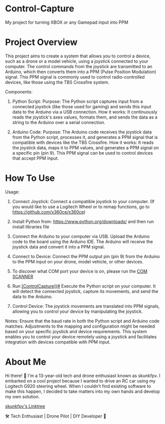 # Control-Capture
My project for turning XBOX or any Gamepad input into PPM
# Project Overview

This project aims to create a system that allows you to control a device, such as a drone or a model vehicle, using a joystick connected to your computer. The control commands from the joystick are transmitted to an Arduino, which then converts them into a PPM (Pulse Position Modulation) signal. This PPM signal is commonly used to control radio-controlled devices, like those using the TBS Crossfire system.

Components:

1. Python Script:
Purpose: The Python script captures input from a connected joystick (like those used for gaming) and sends this input data to the Arduino via a USB connection.
How it works: It continuously reads the joystick's axes values, formats them, and sends the data as a string to the Arduino over a serial connection.

2. Arduino Code:
Purpose: The Arduino code receives the joystick data from the Python script, processes it, and generates a PPM signal that is compatible with devices like the TBS Crossfire.
How it works: It reads the joystick data, maps it to PPM values, and generates a PPM signal on a specific pin (pin 9). This PPM signal can be used to control devices that accept PPM input.
# How To Use
Usage:

1. Connect Joystick: Connect a compatible joystick to your computer. (If you would like to use a Logitech Wheel or to remap functions, go to https://github.com/x360ce/x360ce)

2. Install Python from: https://www.python.org/downloads/ and then run install libraries file

3. Connect the Arduino to your computer via USB.
Upload the Arduino code to the board using the Arduino IDE.
The Arduino will receive the joystick data and convert it into a PPM signal.

4. Connect to Device:
Connect the PPM output pin (pin 9) from the Arduino to the PPM input on your drone, model vehicle, or other devices.

5. To discover what COM port your device is on, please run the [COM SCANNER](#[COM-SCANNER](https://github.com/skunkfpv/Control-Capture/blob/main/COM%20SCANNER.py))

6. Run [[ControlCapture](#](https://github.com/skunkfpv/Control-Capture/blob/main/ControlCapture%20V1.py)
Execute the Python script on your computer. It will detect the connected joystick, capture its movements, and send the data to the Arduino.

7. Control Device:
The joystick movements are translated into PPM signals, allowing you to control your device by manipulating the joystick.

Notes:
Ensure that the baud rate in both the Python script and Arduino code matches.
Adjustments to the mapping and configuration might be needed based on your specific joystick and device requirements.
This system enables you to control your device remotely using a joystick and facilitates integration with devices compatible with PPM input.
# About Me
Hi there! 👋 I'm a 13-year-old tech and drone enthusiast known as skunkfpv. I embarked on a cool project because I wanted to drive an RC car using my Logitech G920 steering wheel. When I couldn't find existing software to make this happen, I decided to take matters into my own hands and develop my own solution.

[skunkfpv's Linktree](https://linktr.ee/skunkfpv)

🛠️ Tech Enthusiast | Drone Pilot | DIY Developer 🚀
